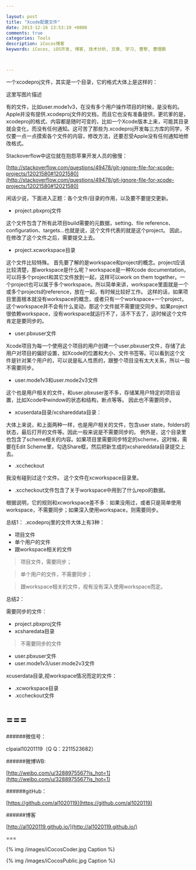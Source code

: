 ```yaml
---

layout: post
title: "Xcode配置文件"
date: 2013-12-16 13:53:19 +0800
comments: true
categories: Tools
description: iCocos博客
keywords: iCocos, iOS开发, 博客, 技术分析, 文章, 学习, 曹黎, 曹理鹏



--- 
```

一个xcodeproj文件，其实是一个目录，它的格式大体上是这样的： 


这里写图片描述


有的文件，比如user.mode1v3，在没有多个用户操作项目的时候，是没有的。Apple并没有提供.xcodeproj文件的文档，而且它也没有准备提供，更坑爹的是，xcodeproj的格式、内容都是随时可变的，比如一个Xcode版本上来，可能其目录就会变化，而没有任何通知。这可苦了那些为.xcodeproj开发每三方库的同学，不仅要一点一点摸索各个文件的内容，修改方法，还要忍受Apple没有任何通知地修改格式。

Stackoverflow中这位就在抱怨苹果开发人员的傲慢：

[http://stackoverflow.com/questions/49478/git-ignore-file-for-xcode-projects/12021580#12021580](http://stackoverflow.com/questions/49478/git-ignore-file-for-xcode-projects/12021580#12021580) 

<!--more-->



闲话少说，下面进入正题：各个文件/目录的作用，以及要不要提交更新。

* project.pbxproj文件 

这个文件包含了所有此项目build需要的元数据，setting、file reference、configuration、targets…也就是说，这个文件代表的就是这个project。 
因此，在修改了这个文件之后，需要提交上去。

* project.xcworkspace目录 

这个文件比较特殊。 
首先要了解的是workspace和project的概念。project应该比较清楚，那workspace是什么呢？workspace是一种Xcode documentation，可以将多个project和其它文件放到一起，这样可以work on them together。一个project也可以属于多个workspace。所以简单来讲，workspace里面就是一个或多个projects的reference，放在一起，有时候比较好工作。 
这样的话，如果项目里面根本就没有workspace的概念，或者只有一个workspace+一个project，这个workspace并不会有什么变动，那这个文件就不需要提交同步。如果project很依赖workspace，没有workspace就运行不了，活不下去了，这时候这个文件肯定是要同步的。

* user.pbxuser文件 

Xcode项目为每一个使用这个项目的用户创建一个user.pbxuser文件，存储了此用户对项目的偏好设置，如Xcode的位置和大小、文件书签等。可以看到这个文件是针对某个用户的，可以说是私人性质的，跟整个项目没有太大关系，所以一般不需要同步。

* user.mode1v3和user.mode2v3文件 

这个也是用户相关的文件，和user.pbxuser差不多，存储某用户特定的项目设置，比如Xcode中window的状态和结构，断点等等。 
因此也不需要同步。

* xcuserdata目录/xcshareddata目录： 

大体上来说，和上面两种一样，也是用户相关的文件，包含user state，folders的状态，最后打开的文件等。因此一般来说是不需要同步的。 
例外是，这个目录里也包含了scheme相关的内容。如果项目里需要同步特定的scheme，这时候，需要在Edit Scheme里，勾选Share框，然后把新生成的xcshareddata目录提交上去。

* .xccheckout 

我没有碰到过这个文件。 
这个文件在xcworkspace目录里。 

* .xccheckout文件包含了关于workspace中用到了什么repo的数据。 

根据说明，它的规则和xcworkspace差不多：如果没用过，或者只是简单使用workspace，不需要同步；如果深入使用workspace，则需要同步。

总结1： 
.xcodeproj里的文件大体上有3种：

* 项目文件
* 单个用户的文件
* 跟workspace相关的文件

> 项目文件，需要同步； 

> 单个用户的文件，不需要同步； 

> 跟workspace相关的文件，视有没有深入使用workspace而定。

总结2：

需要同步的文件：

* project.pbxproj文件
* xcsharedata目录

> 不需要同步的文件

* user.pbxuser文件
* user.mode1v3/user.mode2v3文件


xcuserdata目录,视workspace情况而定的文件：

* .xcworkspace目录
* .xccheckout文件


===
===


######微信号：
	
clpaial10201119（Q Q：2211523682）
    
######微博WB:

[http://weibo.com/u/3288975567?is_hot=1](http://weibo.com/u/3288975567?is_hot=1)

######gitHub：


[https://github.com/al1020119](https://github.com/al1020119)
	
######博客

[http://al1020119.github.io/](http://al1020119.github.io/)

===

{% img /images/iCocosCoder.jpg Caption %}  

{% img /images/iCocosPublic.jpg Caption %}  